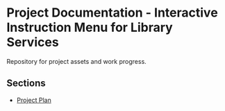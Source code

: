 # Project Documentation - Interactive Instruction Menu for Library Services

Repository for project assets and work progress.

## Sections

* [Project Plan](01_PROJECT-PLAN)
